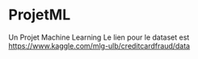 # ProjetML
Un Projet Machine Learning
Le lien pour le dataset est https://www.kaggle.com/mlg-ulb/creditcardfraud/data

